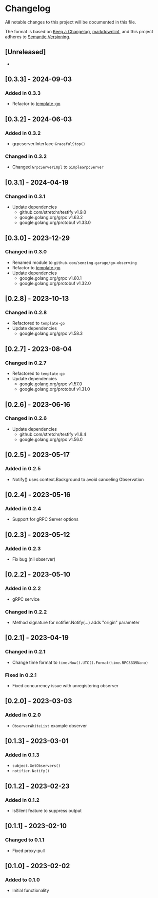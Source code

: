 # Changelog

All notable changes to this project will be documented in this file.

The format is based on [Keep a Changelog], [markdownlint],
and this project adheres to [Semantic Versioning].

## [Unreleased]

-

## [0.3.3] - 2024-09-03

### Added in 0.3.3

- Refactor to [template-go]

## [0.3.2] - 2024-06-03

### Added in 0.3.2

- grpcserver.Interface `GracefulStop()`

### Changed in 0.3.2

- Changed `GrpcServerImpl` to `SimpleGrpcServer`

## [0.3.1] - 2024-04-19

### Changed in 0.3.1

- Update dependencies
  - github.com/stretchr/testify v1.9.0
  - google.golang.org/grpc v1.63.2
  - google.golang.org/protobuf v1.33.0

## [0.3.0] - 2023-12-29

### Changed in 0.3.0

- Renamed module to `github.com/senzing-garage/go-observing`
- Refactor to [template-go](https://github.com/senzing-garage/template-go)
- Update dependencies
  - google.golang.org/grpc v1.60.1
  - google.golang.org/protobuf v1.32.0

## [0.2.8] - 2023-10-13

### Changed in 0.2.8

- Refactored to `template-go`
- Update dependencies
  - google.golang.org/grpc v1.58.3

## [0.2.7] - 2023-08-04

### Changed in 0.2.7

- Refactored to `template-go`
- Update dependencies
  - google.golang.org/grpc v1.57.0
  - google.golang.org/protobuf v1.31.0

## [0.2.6] - 2023-06-16

### Changed in 0.2.6

- Update dependencies
  - github.com/stretchr/testify v1.8.4
  - google.golang.org/grpc v1.56.0

## [0.2.5] - 2023-05-17

### Added in 0.2.5

- Notify() uses context.Background to avoid canceling Observation

## [0.2.4] - 2023-05-16

### Added in 0.2.4

- Support for gRPC Server options

## [0.2.3] - 2023-05-12

### Added in 0.2.3

- Fix bug (nil observer)

## [0.2.2] - 2023-05-10

### Added in 0.2.2

- gRPC service

### Changed in 0.2.2

- Method signature for notifier.Notify(...) adds "origin" parameter

## [0.2.1] - 2023-04-19

### Changed in 0.2.1

- Change time format to `time.Now().UTC().Format(time.RFC3339Nano)`

### Fixed in 0.2.1

- Fixed concurrency issue with unregistering observer

## [0.2.0] - 2023-03-03

### Added in 0.2.0

- `ObserverWhiteList` example observer

## [0.1.3] - 2023-03-01

### Added in 0.1.3

- `subject.GetObservers()`
- `notifier.Notify()`

## [0.1.2] - 2023-02-23

### Added in 0.1.2

- IsSilent feature to suppress output

## [0.1.1] - 2023-02-10

### Changed to 0.1.1

- Fixed proxy-pull

## [0.1.0] - 2023-02-02

### Added to 0.1.0

- Initial functionality

[Keep a Changelog]: https://keepachangelog.com/en/1.0.0/
[markdownlint]: https://dlaa.me/markdownlint/
[Semantic Versioning]: https://semver.org/spec/v2.0.0.html
[template-go]: https://github.com/senzing-garage/template-go
